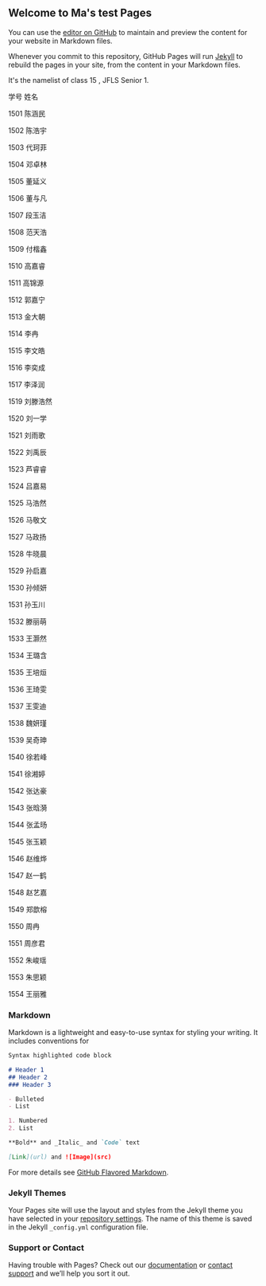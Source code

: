 ## Welcome to Ma's test Pages

You can use the [editor on GitHub](https://github.com/Macheungyung/jfls2015.github.io/edit/gh-pages/index.md) to maintain and preview the content for your website in Markdown files.

Whenever you commit to this repository, GitHub Pages will run [Jekyll](https://jekyllrb.com/) to rebuild the pages in your site, from the content in your Markdown files.

It's the namelist of class 15 , JFLS Senior 1.

学号	 姓名	

1501	陈涵民						

1502	陈浩宇						

1503	代珂菲						

1504	邓卓林						

1505	董延义						

1506	董与凡						

1507	段玉洁						

1508	范天浩						

1509	付楷鑫						

1510	高嘉睿						

1511	高锦源						

1512	郭嘉宁						

1513	金大朝						

1514	李冉						

1515	李文皓						

1516	李奕成						

1517	李泽润						

1519	刘滕浩然						

1520	刘一学						

1521	刘雨歌						

1522	刘禹辰						

1523	芦睿睿						

1524	吕嘉易						

1525	马浩然						

1526	马敬文						

1527	马政扬						

1528	牛晓晨						

1529	孙启嘉						

1530	孙倾妍						

1531	孙玉川						

1532	滕丽萌						

1533	王灏然						

1534	王璐含						

1535	王培烜						

1536	王琦雯						

1537	王雯迪						

1538	魏妍瑾						

1539	吴奇珅						

1540	徐若峰						

1541	徐湘婷						

1542	张达豪						

1543	张晗漪						

1544	张孟旸						

1545	张玉颖						

1546	赵维烨						

1547	赵一鹤						

1548	赵艺嘉						

1549	郑歆榕						

1550	周冉						

1551	周彦君						

1552	朱峻瑶						

1553	朱思颖						

1554	王丽雅							


### Markdown

Markdown is a lightweight and easy-to-use syntax for styling your writing. It includes conventions for

```markdown
Syntax highlighted code block

# Header 1
## Header 2
### Header 3

- Bulleted
- List

1. Numbered
2. List

**Bold** and _Italic_ and `Code` text

[Link](url) and ![Image](src)
```

For more details see [GitHub Flavored Markdown](https://guides.github.com/features/mastering-markdown/).

### Jekyll Themes

Your Pages site will use the layout and styles from the Jekyll theme you have selected in your [repository settings](https://github.com/Macheungyung/jfls2015.github.io/settings). The name of this theme is saved in the Jekyll `_config.yml` configuration file.

### Support or Contact

Having trouble with Pages? Check out our [documentation](https://docs.github.com/categories/github-pages-basics/) or [contact support](https://github.com/contact) and we’ll help you sort it out.
